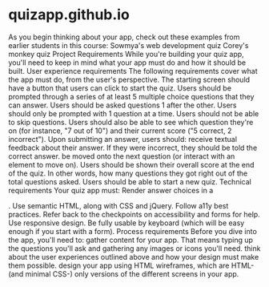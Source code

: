 # quizapp.github.io
As you begin thinking about your app, check out these examples from earlier students in this course:
Sowmya's web development quiz
Corey's monkey quiz
Project Requirements
While you're building your quiz app, you'll need to keep in mind what your app must do and how it should be built.
User experience requirements
The following requirements cover what the app must do, from the user's perspective.
The starting screen should have a button that users can click to start the quiz.
Users should be prompted through a series of at least 5 multiple choice questions that they can answer.
Users should be asked questions 1 after the other.
Users should only be prompted with 1 question at a time.
Users should not be able to skip questions.
Users should also be able to see which question they're on (for instance, "7 out of 10") and their current score ("5 correct, 2 incorrect").
Upon submitting an answer, users should:
receive textual feedback about their answer. If they were incorrect, they should be told the correct answer.
be moved onto the next question (or interact with an element to move on).
Users should be shown their overall score at the end of the quiz. In other words, how many questions they got right out of the total questions asked.
Users should be able to start a new quiz.
Technical requirements
Your quiz app must:
Render answer choices in a <form>.
Use semantic HTML, along with CSS and jQuery.
Follow a11y best practices.
Refer back to the checkpoints on accessibility and forms for help.
Use responsive design.
Be fully usable by keyboard (which will be easy enough if you start with a form).
Process requirements
Before you dive into the app, you'll need to:
gather content for your app. That means typing up the questions you'll ask and gathering any images or icons you'll need.
think about the user experiences outlined above and how your design must make them possible.
design your app using HTML wireframes, which are HTML- (and minimal CSS-) only versions of the different screens in your app.



